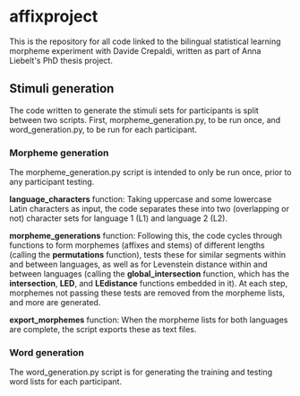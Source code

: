 # affixproject
This is the repository for all code linked to the bilingual statistical learning morpheme experiment with Davide Crepaldi, written as part of Anna Liebelt's PhD thesis project.

## Stimuli generation
The code written to generate the stimuli sets for participants is split between two scripts. First, morpheme_generation.py, to be run once, and word_generation.py, to be run for each participant.

### Morpheme generation
The morpheme_generation.py script is intended to only be run once, prior to any participant testing. 

**language_characters** function: Taking uppercase and some lowercase Latin characters as input, the code separates these into two (overlapping or not) character sets for language 1 (L1) and language 2 (L2).

**morpheme_generations** function: Following this, the code cycles through functions to form morphemes (affixes and stems) of different lengths (calling the **permutations** function), tests these for similar segments within and between languages, as well as for Levenstein distance within and between languages (calling the **global_intersection** function, which has the **intersection**, **LED**, and **LEdistance** functions embedded in it). At each step, morphemes not passing these tests are removed from the morpheme lists, and more are generated. 

**export_morphemes** function: When the morpheme lists for both languages are complete, the script exports these as text files.

### Word generation
The word_generation.py script is for generating the training and testing word lists for each participant. 